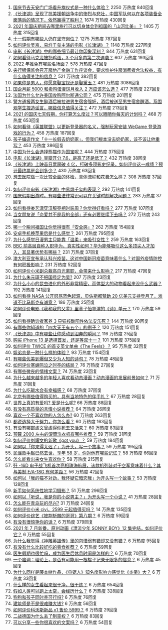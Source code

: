 1. [国庆节去天安门广场看升旗仪式是一种什么体验？](https://www.zhihu.com/question/485008530) 2250 万热度 840回复
1. [《长津湖》呈现了抗美援朝战争中的惨烈与悲壮，中国军队何以在各项装备全面落后的情况下，依然赢得了胜利？](https://www.zhihu.com/question/489832711) 1674 万热度 430回复
1. [2021 年国庆期间去哪里旅行可以切身体会到祖国的「山河壮美」？](https://www.zhihu.com/question/485560551) 1405 万热度 315回复
1. [十一假期有哪些人仍在坚守岗位？](https://www.zhihu.com/question/489145028) 1275 万热度 787回复
1. [如何评价吴京、易烊千玺主演的电影《长津湖》？](https://www.zhihu.com/question/457460328) 1148 万热度 227回复
1. [电影《长津湖》中的哪些细节最让你印象深刻？](https://www.zhihu.com/question/488769477) 844 万热度 631回复
1. [如何看待马克龙被扔鸡蛋，3 个月多内第二次遇袭？](https://www.zhihu.com/question/489388114) 607 万热度 193回复
1. [2022 年推免有哪些名场面？](https://www.zhihu.com/question/489093855) 578 万热度 47回复
1. [央行银保监会召开房地产金融工作座谈会，要求维护住房消费者合法权益，有什么值得关注的信息？](https://www.zhihu.com/question/489815944) 521 万热度 382回复
1. [如果你是男人，你愿意娶宝钗还是娶黛玉？](https://www.zhihu.com/question/325044144) 481 万热度 3086回复
1. [国企月薪  5000 和卖鸡蛋灌饼月收入 2 万应该怎么选？](https://www.zhihu.com/question/489234967) 477 万热度 227回复
1. [法国为什么允许美国收购阿尔斯通公司？](https://www.zhihu.com/question/411694570) 475 万热度 201回复
1. [警方通报两女生醉酒后被拉进男生宿舍强奸，酒后被送至男生宿舍醒酒，系围观学生捏造谣言，哪些信息值得关注？](https://www.zhihu.com/question/489676822) 472 万热度 213回复
1. [2021 的国庆七天假期，你打算怎么度过？可以晒晒你每天的计划吗？](https://www.zhihu.com/question/489147712) 468 万热度 653回复
1. [如何看待《英雄联盟》以更新登录器的名义，强制玩家安装 WeGame 登录游戏的行为？](https://www.zhihu.com/question/489272080) 458 万热度 187回复
1. [孩子编造作文「十一长假去奶奶家」，但我们根本没去奶奶家，该不该让他重写？](https://www.zhihu.com/question/489760728) 453 万热度 386回复
1. [中国为什么会选择熊猫作为国宝呢？](https://www.zhihu.com/question/20432874) 444 万热度 375回复
1. [电影《长津湖》豆瓣开分 7.6，是高了还是低了？](https://www.zhihu.com/question/490110582) 432 万热度 38回复
1. [《长津湖》上映首日票房破 4 亿，打破多项影史纪录，如何评价这一成绩？预计最终票房会到多少？](https://www.zhihu.com/question/490123035) 430 万热度 63回复
1. [想去医院做一次比较全面的体检，具体流程和花费怎么样？](https://www.zhihu.com/question/22714441) 308 万热度 37回复
1. [如何评价电影《长津湖》中易烊千玺的表现？](https://www.zhihu.com/question/489838802) 292 万热度 141回复
1. [国庆假期出游时，有哪些法律常识可以在关键时刻解决问题？](https://www.zhihu.com/question/489916544) 283 万热度 37回复
1. [如何看待娄艺潇穿汉服亮相时装周？你觉得好看吗？](https://www.zhihu.com/question/489390731) 277 万热度 107回复
1. [当女朋友说「恋爱并不是我的全部」还有必要继续下去吗？](https://www.zhihu.com/question/485949394) 272 万热度 243回复
1. [哪一个瞬间祖国让你觉得很有「安全感」?](https://www.zhihu.com/question/489588735) 262 万热度 154回复
1. [安卓手机换苹果后是什么感觉？](https://www.zhihu.com/question/313732168) 261 万热度 795回复
1. [为什么感觉日漫男主只能靠「温柔」来吸引女性？](https://www.zhihu.com/question/489140221) 259 万热度 163回复
1. [BBC 前高层自称入职华为，真实性如何？华为能够吸引这么多顶尖人才加入，其显著优势有哪些？](https://www.zhihu.com/question/490080888) 231 万热度 37回复
1. [澳大利亚宣布承认科兴疫苗，这对中国新冠疫苗意味着什么？对国外疫情防控有何积极影响？](https://www.zhihu.com/question/490117833) 231 万热度 52回复
1. [如何评价小米副总裁高自光离职，会带来什么影响？](https://www.zhihu.com/question/489982767) 217 万热度 47回复
1. [为什么朱元璋不把国号定为吴?](https://www.zhihu.com/question/464603475) 207 万热度 23回复
1. [为什么小小的昆虫进化的外形非常精密，而体型大的动物看起来没什么武器？](https://www.zhihu.com/question/375814446) 192 万热度 141回复
1. [如何看待 NASA 公开怒骂蓝色起源，贝佐斯都赞助 20 亿美元支持登月了，难道不比马斯克有诚意？](https://www.zhihu.com/question/490021871) 186 万热度 25回复
1. [如何评价电影《我和我的父辈》里章子怡导演的《诗》单元？](https://www.zhihu.com/question/489388380) 170 万热度 59回复
1. [如何看待确诊者家养 3 只猫核酸阳性依法安乐死？](https://www.zhihu.com/question/489620327) 144 万热度 90回复
1. [有哪些你知道的「四大天王有五个」的例子？](https://www.zhihu.com/question/309766691) 120 万热度 151回复
1. [《长津湖》中有哪些让你感动到泪奔的瞬间？](https://www.zhihu.com/question/489855039) 116 万热度 25回复
1. [购买 iPhone 13 是选择首发，还是等双十一？](https://www.zhihu.com/question/471858212) 101 万热度 375回复
1. [如何评价 TWICE 的首支英文单曲《The Feels》？](https://www.zhihu.com/question/490103527) 95 万热度 32回复
1. [姐弟恋是一种什么样的体验？](https://www.zhihu.com/question/27471865) 93 万热度 1154回复
1. [有哪些优美到爆但又少为人知的诗句？](https://www.zhihu.com/question/389609030) 78 万热度 48回复
1. [如何评价寒蝉鸣泣之时卒的结局？](https://www.zhihu.com/question/490057478) 76 万热度 27回复
1. [有哪些微丧的情绪文案？](https://www.zhihu.com/question/481517252) 74 万热度 22回复
1. [为什么越来越多的年轻人喜欢看动态漫画？动态漫画的发展前景如何？](https://www.zhihu.com/question/490021682) 71 万热度 31回复
1. [为什么吃碳水会有幸福感？](https://www.zhihu.com/question/488939138) 68 万热度 37回复
1. [北京有哪些值得购买的，具有当地特色的伴手礼？](https://www.zhihu.com/question/54171895) 67 万热度 28回复
1. [世界上真的有爱吗? 爱是什么呢?](https://www.zhihu.com/question/490085179) 66 万热度 88回复
1. [有没有高质量的言情小说推荐？](https://www.zhihu.com/question/482779997) 64 万热度 26回复
1. [喜欢一个不喜欢你的人怎么办?](https://www.zhihu.com/question/486143456) 60 万热度 263回复
1. [都说选择大于努力，你怎么看？](https://www.zhihu.com/question/488379907) 60 万热度 163回复
1. [有没有哪部虐文曾虐得你死去又活来？](https://www.zhihu.com/question/484019797) 60 万热度 83回复
1. [预算 2000 左右的滚筒洗衣机有哪些推荐？](https://www.zhihu.com/question/477556730) 59 万热度 31回复
1. [如何评价刘耀文的新歌《got you》？](https://www.zhihu.com/question/488402576) 59 万热度 184回复
1. [如何以「你来得太迟了」为开头，写一个故事？](https://www.zhihu.com/question/481074232) 59 万热度 195回复
1. [民谣歌手赵已然去世，享年 58 岁，你对他有哪些记忆？](https://www.zhihu.com/question/489976454) 58 万热度 66回复
1. [怎么能看出来女生喜欢你？](https://www.zhihu.com/question/453143428) 58 万热度 215回复
1. [歼 -16D 电子战飞机首次亮相珠海航展，该款机列装对于空军意味着什么？其与美制 E/A-18G 有何差距？](https://www.zhihu.com/question/489819319) 56 万热度 42回复
1. [如何以「我的猫不对劲，我怀疑它暗恋我」为开头写一个故事？](https://www.zhihu.com/question/435747865) 53 万热度 128回复
1. [新手如何系统性地学习摄影？](https://www.zhihu.com/question/36095338) 51 万热度 296回复
1. [如何以「听说，我是你的小说男主？」为开头写一个小说？](https://www.zhihu.com/question/488099382) 41 万热度 28回复
1. [怎么能在青岛玩的尽兴?](https://www.zhihu.com/question/450854317) 31 万热度 24回复
1. [如何评价小米 civi，2599 元起值得买吗？](https://www.zhihu.com/question/489325227) 14 万热度 135回复
1. [如何评价综艺《披荆斩棘的哥哥》第八期？](https://www.zhihu.com/question/488853001) 6 万热度 59回复
1. [有没有很惊艳你的话？](https://www.zhihu.com/question/431276841) 6 万热度 379回复
1. [2021 年 7 月新番，原创动画《漂流少年 SONNY BOY》12 集完结，如何评价它？](https://www.zhihu.com/question/490061209) 6 万热度 55回复
1. [为什么我觉得《神雕英雄传》里的包惜弱有错却又没有错？](https://www.zhihu.com/question/463857201) 6 万热度 95回复
1. [有没有什么比较好吃的零食推荐？](https://www.zhihu.com/question/470109085) 6 万热度 59回复
1. [医生假期也很忙吗，成为医生后休息时间是怎样的？](https://www.zhihu.com/question/379325298) 6 万热度 70回复
1. [一个脑洞：理论上，是否有可能用一根棍子记录无限多的信息？](https://www.zhihu.com/question/484949411) 6 万热度 45回复
1. [为什么同样是藤本树作品，《电锯人》知名度影响力感觉比《炎拳》大？](https://www.zhihu.com/question/477791301) 6 万热度 33回复
1. [什么样的女生看起来很干净，很干练？](https://www.zhihu.com/question/23796174) 6 万热度 654回复
1. [假如人类可以跑上太空，会经历什么？](https://www.zhihu.com/question/490037728) 6 万热度 328回复
1. [狗狗和孩子同时养可行吗?](https://www.zhihu.com/question/482888903) 6 万热度 76回复
1. [建筑师是不是很难赚大钱?](https://www.zhihu.com/question/478043426) 6 万热度 56回复
1. [如何评价科沃斯新品 x1 售价 5999？](https://www.zhihu.com/question/487136846) 6 万热度 29回复
1. [二战德国为什么丢了制空权？](https://www.zhihu.com/question/373586694) 6 万热度 83回复
1. [可以分享一些你很喜欢的文案吗？](https://www.zhihu.com/question/480030026) 6 万热度 54回复
